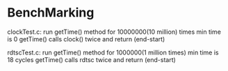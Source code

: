 # BenchMarking

clockTest.c: run getTime() method for 10000000(10 million) times
             min time is 0
             getTime() calls clock() twice and return (end-start)
             
rdtscTest.c: run getTime() method for 1000000(1 million times)
             min time is 18 cycles
             getTime() calls rdtsc twice and return (end-start)
